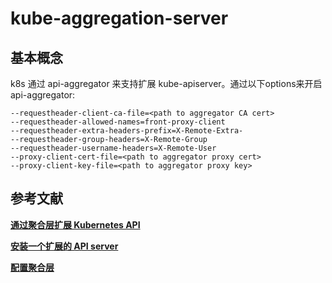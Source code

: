 
# kube-aggregation-server

## 基本概念
k8s 通过 api-aggregator 来支持扩展 kube-apiserver。通过以下options来开启 api-aggregator:

```shell
--requestheader-client-ca-file=<path to aggregator CA cert>
--requestheader-allowed-names=front-proxy-client
--requestheader-extra-headers-prefix=X-Remote-Extra-
--requestheader-group-headers=X-Remote-Group
--requestheader-username-headers=X-Remote-User
--proxy-client-cert-file=<path to aggregator proxy cert>
--proxy-client-key-file=<path to aggregator proxy key>
```



## 参考文献
**[通过聚合层扩展 Kubernetes API](https://kubernetes.io/zh/docs/concepts/extend-kubernetes/api-extension/apiserver-aggregation/)**

**[安装一个扩展的 API server](https://kubernetes.io/zh/docs/tasks/extend-kubernetes/setup-extension-api-server/)**

**[配置聚合层](https://kubernetes.io/zh/docs/tasks/extend-kubernetes/configure-aggregation-layer/)**
